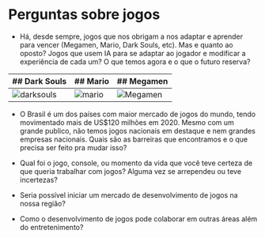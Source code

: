 # Perguntas sobre jogos

- Há, desde sempre, jogos que nos obrigam a nos adaptar e aprender para vencer (Megamen, Mario, Dark Souls, etc). Mas e quanto ao oposto? Jogos que usem IA para se adaptar ao jogador e modificar a experiência de cada um? O que temos agora e o que o futuro reserva?

| ## Dark Souls | ## Mario | ## Megamen  |
|--|--|--|
|![darksouls](https://i.pinimg.com/originals/d1/bf/90/d1bf90508691334751e59459877125c9.gif)|![mario](https://i.pinimg.com/originals/d1/19/fa/d119faa9adcecedf44cc801ac75a9b41.gif)|![Megamen](https://i.pinimg.com/originals/aa/19/06/aa19066c23542dd8cee1d4d0e0fd1aac.gif)|

- O Brasil é um dos países com maior mercado de jogos do mundo, tendo movimentado mais de US$120 milhões em 2020. Mesmo com um grande publico, não temos jogos nacionais em destaque e nem grandes empresas nacionais. Quais são as barreiras que encontramos e o que precisa ser feito pra mudar isso?

- Qual foi o jogo, console, ou momento da vida que você teve certeza de que queria trabalhar com jogos? Alguma vez se arrependeu ou teve incertezas?

- Seria possível iniciar um mercado de desenvolvimento de jogos na nossa região?

- Como o desenvolvimento de jogos pode colaborar em outras áreas além do entretenimento?
